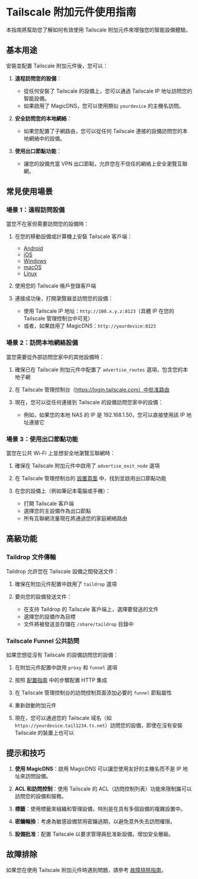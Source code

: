 # Tailscale 附加元件使用指南

本指南將幫助您了解如何有效使用 Tailscale 附加元件來增強您的智能設備體驗。

## 基本用途

安裝並配置 Tailscale 附加元件後，您可以：

1. **遠程訪問您的設備**：
   - 從任何安裝了 Tailscale 的設備上，您可以通過 Tailscale IP 地址訪問您的智能設備。
   - 如果啟用了 MagicDNS，您可以使用類似 `yourdevice` 的主機名訪問。

2. **安全訪問您的本地網絡**：
   - 如果您配置了子網路由，您可以從任何 Tailscale 連接的設備訪問您的本地網絡中的設備。

3. **使用出口節點功能**：
   - 讓您的設備充當 VPN 出口節點，允許您在不信任的網絡上安全瀏覽互聯網。

## 常見使用場景

### 場景 1：遠程訪問設備

當您不在家但需要訪問您的設備時：

1. 在您的移動設備或計算機上安裝 Tailscale 客戶端：
   - [Android](https://play.google.com/store/apps/details?id=com.tailscale.ipn)
   - [iOS](https://apps.apple.com/us/app/tailscale/id1470499037)
   - [Windows](https://tailscale.com/download/windows)
   - [macOS](https://tailscale.com/download/macos)
   - [Linux](https://tailscale.com/download/linux)

2. 使用您的 Tailscale 帳戶登錄客戶端

3. 連接成功後，打開瀏覽器並訪問您的設備：
   - 使用 Tailscale IP 地址：`http://100.x.y.z:8123`（具體 IP 在您的 Tailscale 管理控制台中可見）
   - 或者，如果啟用了 MagicDNS：`http://yourdevice:8123`

### 場景 2：訪問本地網絡設備

當您需要從外部訪問您家中的其他設備時：

1. 確保已在 Tailscale 附加元件中配置了 `advertise_routes` 選項，包含您的本地子網

2. 在 Tailscale 管理控制台（https://login.tailscale.com）中批准路由

3. 現在，您可以從任何連接到 Tailscale 的設備訪問您家中的設備：
   - 例如，如果您的本地 NAS 的 IP 是 192.168.1.50，您可以直接使用該 IP 地址連接它

### 場景 3：使用出口節點功能

當您在公共 Wi-Fi 上並想安全地瀏覽互聯網時：

1. 確保在 Tailscale 附加元件中啟用了 `advertise_exit_node` 選項

2. 在 Tailscale 管理控制台的 [設置頁面](https://login.tailscale.com/admin/settings) 中，找到並啟用出口節點功能

3. 在您的設備上（例如筆記本電腦或手機）：
   - 打開 Tailscale 客戶端
   - 選擇您的主設備作為出口節點
   - 所有互聯網流量現在將通過您的家庭網絡路由

## 高級功能

### Taildrop 文件傳輸

Taildrop 允許您在 Tailscale 設備之間發送文件：

1. 確保在附加元件配置中啟用了 `taildrop` 選項

2. 要向您的設備發送文件：
   - 在支持 Taildrop 的 Tailscale 客戶端上，選擇要發送的文件
   - 選擇您的設備作為目標
   - 文件將被發送並存儲在 `/share/taildrop` 目錄中

### Tailscale Funnel 公共訪問

如果您想從沒有 Tailscale 的設備訪問您的設備：

1. 在附加元件配置中啟用 `proxy` 和 `funnel` 選項

2. 按照 [配置指南](configuration.md) 中的步驟配置 HTTP 集成

3. 在 Tailscale 管理控制台的訪問控制頁面添加必要的 `funnel` 節點屬性

4. 重新啟動附加元件

5. 現在，您可以通過您的 Tailscale 域名（如 `https://yourdevice.tail1234.ts.net`）訪問您的設備，即使在沒有安裝 Tailscale 的裝置上也可以

## 提示和技巧

1. **使用 MagicDNS**：啟用 MagicDNS 可以讓您使用友好的主機名而不是 IP 地址來訪問設備。

2. **ACL 和訪問控制**：使用 Tailscale 的 ACL（訪問控制列表）功能來限制誰可以訪問您的設備和服務。

3. **標籤**：使用標籤來組織和管理設備，特別是在具有多個設備的複雜設置中。

4. **密鑰輪換**：考慮為敏感設備禁用密鑰過期，以避免意外失去訪問權限。

5. **設備批准**：配置 Tailscale 以要求管理員批准新設備，增加安全層級。

## 故障排除

如果您在使用 Tailscale 附加元件時遇到問題，請參考 [故障排除指南](troubleshooting.md)。 
